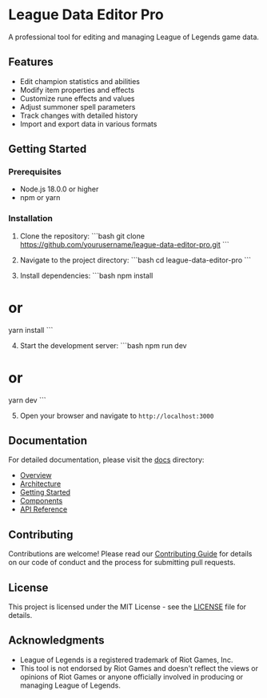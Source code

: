 # League Data Editor Pro

A professional tool for editing and managing League of Legends game data.

## Features

- Edit champion statistics and abilities
- Modify item properties and effects
- Customize rune effects and values
- Adjust summoner spell parameters
- Track changes with detailed history
- Import and export data in various formats

## Getting Started

### Prerequisites

- Node.js 18.0.0 or higher
- npm or yarn

### Installation

1. Clone the repository:
\`\`\`bash
git clone https://github.com/yourusername/league-data-editor-pro.git
\`\`\`

2. Navigate to the project directory:
\`\`\`bash
cd league-data-editor-pro
\`\`\`

3. Install dependencies:
\`\`\`bash
npm install
# or
yarn install
\`\`\`

4. Start the development server:
\`\`\`bash
npm run dev
# or
yarn dev
\`\`\`

5. Open your browser and navigate to `http://localhost:3000`

## Documentation

For detailed documentation, please visit the [docs](./docs) directory:

- [Overview](./docs/README.md)
- [Architecture](./docs/architecture.md)
- [Getting Started](./docs/getting-started.md)
- [Components](./docs/components/README.md)
- [API Reference](./docs/api/README.md)

## Contributing

Contributions are welcome! Please read our [Contributing Guide](./CONTRIBUTING.md) for details on our code of conduct and the process for submitting pull requests.

## License

This project is licensed under the MIT License - see the [LICENSE](./LICENSE) file for details.

## Acknowledgments

- League of Legends is a registered trademark of Riot Games, Inc.
- This tool is not endorsed by Riot Games and doesn't reflect the views or opinions of Riot Games or anyone officially involved in producing or managing League of Legends.
